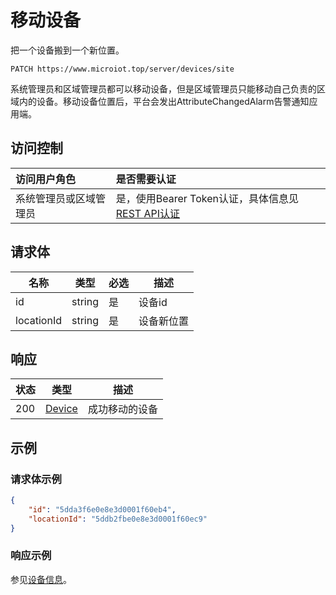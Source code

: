 # 移动设备

把一个设备搬到一个新位置。

``` HTTP
PATCH https://www.microiot.top/server/devices/site
```
系统管理员和区域管理员都可以移动设备，但是区域管理员只能移动自己负责的区域内的设备。移动设备位置后，平台会发出AttributeChangedAlarm告警通知应用端。

## 访问控制

| 访问用户角色           | 是否需要认证                                 |
| :--------------------- | :------------------------------------------- |
| 系统管理员或区域管理员 | 是，使用Bearer Token认证，具体信息见[REST API认证](../api.md) |


## 请求体

| 名称       | 类型   | 必选 | 描述       |
| ---------- | ------ | ---- | ---------- |
| id         | string | 是   | 设备id     |
| locationId | string | 是   | 设备新位置 |


## 响应

| 状态 | 类型                          | 描述           |
| ---- | ----------------------------- | -------------- |
| 200  | [Device](adddevice.md#device) | 成功移动的设备 |



## 示例

### 请求体示例

``` JSON
{
    "id": "5dda3f6e0e8e3d0001f60eb4",
    "locationId": "5ddb2fbe0e8e3d0001f60ec9"
}
```

### 响应示例

参见[设备信息](adddevice.md#_7)。

